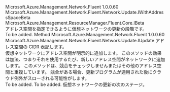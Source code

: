 <Type Name="IWithAddressSpace" FullName="Microsoft.Azure.Management.Network.Fluent.Network.Update.IWithAddressSpace">
  <TypeSignature Language="C#" Value="public interface IWithAddressSpace : Microsoft.Azure.Management.Network.Fluent.Network.Update.IWithAddressSpaceBeta, Microsoft.Azure.Management.ResourceManager.Fluent.Core.IBeta" />
  <TypeSignature Language="ILAsm" Value=".class public interface auto ansi abstract IWithAddressSpace implements class Microsoft.Azure.Management.Network.Fluent.Network.Update.IWithAddressSpaceBeta, class Microsoft.Azure.Management.ResourceManager.Fluent.Core.IBeta" />
  <TypeSignature Language="DocId" Value="T:Microsoft.Azure.Management.Network.Fluent.Network.Update.IWithAddressSpace" />
  <TypeSignature Language="VB.NET" Value="Public Interface IWithAddressSpace&#xA;Implements IBeta, IWithAddressSpaceBeta" />
  <TypeSignature Language="F#" Value="type IWithAddressSpace = interface&#xA;    interface IWithAddressSpaceBeta&#xA;    interface IBeta" />
  <AssemblyInfo>
    <AssemblyName>Microsoft.Azure.Management.Network.Fluent</AssemblyName>
    <AssemblyVersion>1.0.0.60</AssemblyVersion>
  </AssemblyInfo>
  <Interfaces>
    <Interface>
      <InterfaceName>Microsoft.Azure.Management.Network.Fluent.Network.Update.IWithAddressSpaceBeta</InterfaceName>
    </Interface>
    <Interface>
      <InterfaceName>Microsoft.Azure.Management.ResourceManager.Fluent.Core.IBeta</InterfaceName>
    </Interface>
  </Interfaces>
  <Docs>
    <summary>
            アドレス空間を指定できるように仮想ネットワークの更新の段階です。
            </summary>
    <remarks>To be added.</remarks>
  </Docs>
  <Members>
    <Member MemberName="WithAddressSpace">
      <MemberSignature Language="C#" Value="public Microsoft.Azure.Management.Network.Fluent.Network.Update.IUpdate WithAddressSpace (string cidr);" />
      <MemberSignature Language="ILAsm" Value=".method public hidebysig newslot virtual instance class Microsoft.Azure.Management.Network.Fluent.Network.Update.IUpdate WithAddressSpace(string cidr) cil managed" />
      <MemberSignature Language="DocId" Value="M:Microsoft.Azure.Management.Network.Fluent.Network.Update.IWithAddressSpace.WithAddressSpace(System.String)" />
      <MemberSignature Language="VB.NET" Value="Public Function WithAddressSpace (cidr As String) As IUpdate" />
      <MemberSignature Language="F#" Value="abstract member WithAddressSpace : string -&gt; Microsoft.Azure.Management.Network.Fluent.Network.Update.IUpdate" Usage="iWithAddressSpace.WithAddressSpace cidr" />
      <MemberType>Method</MemberType>
      <AssemblyInfo>
        <AssemblyName>Microsoft.Azure.Management.Network.Fluent</AssemblyName>
        <AssemblyVersion>1.0.0.60</AssemblyVersion>
      </AssemblyInfo>
      <ReturnValue>
        <ReturnType>Microsoft.Azure.Management.Network.Fluent.Network.Update.IUpdate</ReturnType>
      </ReturnValue>
      <Parameters>
        <Parameter Name="cidr" Type="System.String" />
      </Parameters>
      <Docs>
        <param name="cidr">アドレス空間の CIDR 表記します。</param>
        <summary>
            仮想ネットワークにアドレス空間が明示的に追加します。
            このメソッドの効果は加法、つまりそれを使用するたび、新しいアドレス空間がネットワークに追加します。
            このメソッドは、競合をチェックしませんまたはその他のアドレス空間と重複しています。 競合がある場合、更新プログラムが適用された後にクラウド例外がスローされる可能性がします。
            </summary>
        <returns>To be added.</returns>
        <remarks>To be added.</remarks>
        <return>仮想ネットワークの更新の次のステージ。</return>
      </Docs>
    </Member>
  </Members>
</Type>